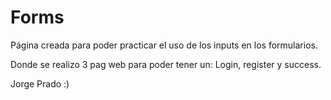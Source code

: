 # Forms
 
 Página creada para poder practicar el uso de los inputs en los formularios. 
 
 Donde se realizo 3 pag web para poder tener un: Login, register y success.
 
 Jorge Prado :)
